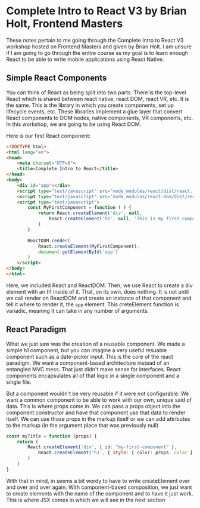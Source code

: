 # Complete Intro to React V3 by Brian Holt, Frontend Masters

These notes pertain to me going through the Complete Intro to React V3 workshop hosted on Frontend Masters and given by Brian Holt. I am unsure if I am going to go through the entire course as my goal is to learn enough React to be able to write mobile applications using React Native.

## Simple React Components

You can think of React as being split into two parts. There is the top-level React which is shared between react native, react DOM, react VR, etc. It is the same. This is the library in which you create components, set up lifecycle events, etc. These libraries implement a glue layer that convert React components to DOM nodes, native components, VR components, etc. In this workshop, we are going to be using React DOM.

Here is our first React component:

```html
<!DOCTYPE html>
<html lang="en">
<head>
	<meta charset="UTF=8">
	<title>Complete Intro to React</title>
</head>
<body>
	<div id="app"></div>
	<script type="text/javascript" src="node_modules/react/dist/react.js"></script>
	<script type="text/javascript" src="node_modules/react-dom/dist/react-dom.js"></script>
	<script type="text/javascript">
		const MyFirstComponent = function ( ) {
			return React.createElement('div', null,
				React.createElement('h1', null, 'This is my first component')
			)
		}

		ReactDOM.render(
			React.createElement(MyFirstComponent),
			document.getElementById('app')
		)
	</script>
</body>
</html>
```

Here, we included React and ReactDOM. Then, we use React to create a div element with an h1 inside of it. That, on its own, does nothing. It is not until we call render on ReactDOM and create an instance of that component and tell it where to render it, the `app` element. This creteElement function is variadic, meaning it can take in any number of arguments.

## React Paradigm

What we just saw was the creation of a reusable component. We made a simple h1 component, but you can imagine a very useful resuable component such as a date-picker input. This is the core of the react paradigm. We want a component-based architecture instead of an entangled MVC mess. That just didn't make sense for interfaces. React components encapsulates all of that logic in a single component and a single file.

But a component wouldn't be very reusable if it were not configurable. We want a common component to be able to work with our own, unique said of data. This is where props come in. We can pass a props object into the component constructor and have that component use that data to render itself. We can use those props in the markup itself or we can add attributes to the markup (in the argument place that was previously null)

```js
const myTitle = function (props) {
	return (
		React.createElement('div', { id: "my-first-component" },
			React.createElement('h1', { style: { color: props. color } }, props.title)
		)
	)
}
```

With that in mind, in seems a bit wordy to have to write createElement over and over and over again. With component-based composition, we just want to create elements with the name of the component and to have it just work. This is where JSX comes in which we will see in the next section
